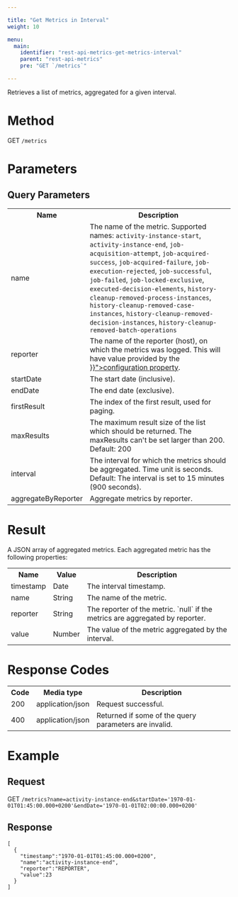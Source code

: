 ```yaml
---

title: "Get Metrics in Interval"
weight: 10

menu:
  main:
    identifier: "rest-api-metrics-get-metrics-interval"
    parent: "rest-api-metrics"
    pre: "GET `/metrics`"

---
```


Retrieves a list of metrics, aggregated for a given interval.

# Method

GET `/metrics`


# Parameters

## Query Parameters

<table class="table table-striped">
  <tr>
    <th>Name</th>
    <th>Description</th>
  </tr>
  <tr>
    <td>name</td>
    <td>The name of the metric. Supported names:
      <code>activity-instance-start</code>,
      <code>activity-instance-end</code>,
      <code>job-acquisition-attempt</code>,
      <code>job-acquired-success</code>,
      <code>job-acquired-failure</code>,
      <code>job-execution-rejected</code>,
      <code>job-successful</code>,
      <code>job-failed</code>,
      <code>job-locked-exclusive</code>,
      <code>executed-decision-elements</code>,
      <code>history-cleanup-removed-process-instances</code>,
      <code>history-cleanup-removed-case-instances</code>,
      <code>history-cleanup-removed-decision-instances</code>,
      <code>history-cleanup-removed-batch-operations</code>
    </td>
  </tr>
  <tr>
    <td>reporter</td>
    <td>The name of the reporter (host), on which the metrics was logged. This will have value
     provided by the <a href="{{< ref "/reference/deployment-descriptors/tags/process-engine.md#hostname" >}}">configuration property</a>.
    </td>
  </tr>
  <tr>
    <td>startDate</td>
    <td>The start date (inclusive).</td>
  </tr>
  <tr>
    <td>endDate</td>
    <td>The end date (exclusive).</td>
  </tr>
  <tr>
    <td>firstResult</td>
    <td>The index of the first result, used for paging.</td>
  </tr>
  <tr>
    <td>maxResults</td>
    <td>The maximum result size of the list which should be returned. The maxResults can't be set larger than 200. Default: 200</td>
  </tr>
  <tr>
    <td>interval</td>
    <td>The interval for which the metrics should be aggregated. Time unit is seconds. 
        Default: The interval is set to 15 minutes (900 seconds).</td>
  </tr>
  <tr>
    <td>aggregateByReporter</td>
    <td>Aggregate metrics by reporter.</td>
  </tr>
</table>

# Result

A JSON array of aggregated metrics. Each aggregated metric has the following properties:

<table class="table table-striped">
  <tr>
    <th>Name</th>
    <th>Value</th>
    <th>Description</th>
  </tr>
  <tr>
    <td>timestamp</td>
    <td>Date</td>
    <td>The interval timestamp.</td>
  </tr>
  <tr>
    <td>name</td>
    <td>String</td>
    <td>The name of the metric.</td>
  </tr>
  <tr>
    <td>reporter</td>
    <td>String</td>
    <td>The reporter of the metric. `null` if the metrics are aggregated by reporter.</td>
  </tr>
  <tr>
    <td>value</td>
    <td>Number</td>
    <td>The value of the metric aggregated by the interval.</td>
  </tr>
</table>


# Response Codes


<table class="table table-striped">
  <tr>
    <th>Code</th>
    <th>Media type</th>
    <th>Description</th>
  </tr>
  <tr>
    <td>200</td>
    <td>application/json</td>
    <td>Request successful.</td>
  </tr>
  <tr>
    <td>400</td>
    <td>application/json</td>
    <td>Returned if some of the query parameters are invalid.</td>
  </tr>
</table>


# Example

## Request

GET `/metrics?name=activity-instance-end&startDate='1970-01-01T01:45:00.000+0200'&endDate='1970-01-01T02:00:00.000+0200'`

## Response

    [
      {
        "timestamp":"1970-01-01T01:45:00.000+0200",
        "name":"activity-instance-end",
        "reporter":"REPORTER",
        "value":23
      }
    ]
